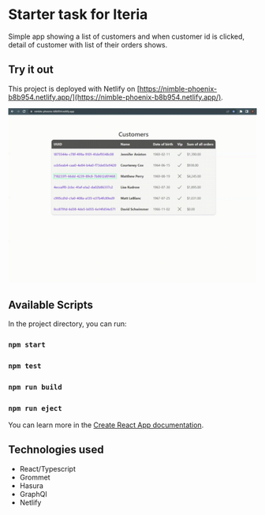 # Starter task for Iteria

Simple app showing a list of customers and when customer id is clicked, detail of customer with list of their orders shows.

## Try it out

This project is deployed with Netlify on [https://nimble-phoenix-b8b954.netlify.app/](https://nimble-phoenix-b8b954.netlify.app/).

![](/media/site-demo.gif)

## Available Scripts

In the project directory, you can run:

### `npm start`
### `npm test`
### `npm run build`
### `npm run eject`

You can learn more in the [Create React App documentation](https://facebook.github.io/create-react-app/docs/getting-started).

## Technologies used

- React/Typescript
- Grommet
- Hasura
- GraphQl
- Netlify
